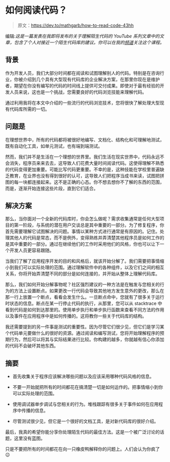 # 如何阅读代码？

> 原文：<https://dev.to/mathgarb/how-to-read-code-43hh>

编辑:*这是一篇发表在我即将发布的关于理解陌生代码的 YouTube 系列文章中的文章，包含了个人对接近一个陌生代码库的建议。你可以在我的[频道](https://www.youtube.com/user/MathGarb)关注这个课程。*

## 背景

作为开发人员，我们大部分时间都在阅读和试图理解别人的代码。特别是在咨询行业，你被介绍到几个具有大型现有代码库的企业解决方案，在那里你现在是维护者，期望在你没有编写的代码的时间线上提供可交付成果。即使对于最有经验的开发人员来说，这也是一个挑战，您需要良好的代码浏览技能来理解代码。

通过利用我将在本文中介绍的一些流行的代码浏览技术，您将很快了解处理大型现有代码库所需的一切。

## 问题是

在理想世界中，所有的代码都将被很好地编写、文档化、结构化和可理解地测试，既有自动化工具，如单元测试，也有端到端测试。

然而，我们并不是生活在一个理想的世界里。我们生活在现实世界中，代码永远不会消失，程序员来来去去，这导致人们花费大量时间阅读代码。这使得理解不熟悉的代码变得更加重要。可能比写代码更重要。不幸的是，这种技能在学校里普遍缺乏教育，在业界也没有得到很好的认可，这导致人们把程序当成书来读，试图把拼图的每一块都连接起来。这不是正确的心态。你不想去想你不了解的东西的范围，而是，逐渐开始连接这些片段，直到它们适合。

## 解决方案

那么，当你面对一个全新的代码库时，你会怎么做呢？需求收集通常是任何大型项目的第一阶段，与系统的潜在用户交谈总是其中重要的一部分。为了修复程序，你首先需要理解它试图解决的问题。事情以某种方式进行通常是有原因的。记住。处理其他人的代码是常态，而不是例外，变得熟练并弄清楚其他程序员是如何工作的是其中重要的一部分。通过在继续他们的工作时采用他们的风格，你也可以让下一个开发人员更容易跟随。

当我们了解了应用程序开发的目的和风格后，就该开始分解了。我们需要把事情缩小到我们可以实际处理的范围。通过理解软件中的各种组件，以及它们之间的相互关系，你将开始弄清楚不同的部分是如何连接的，并开始从整体上理解代码库。

那么，我们如何开始分解事物呢？社区强烈建议的一种方法是在触发与您相关的行为的方法上设置断点。如果更改一行代码会导致其他地方发生意外的更改，那么在那一行上放置一个断点，看看会发生什么。一旦断点命中，您就有了很多关于运行时状态的信息。断点在某一行停止代码的执行，从那里，您可以从 stacktrace 中看到代码是如何到达那里的。使用单步执行和单步执行函数来查看不同方法的作用以及事件在应用程序中是如何传播的。这将教你一些关于代码库的结构。

我还需要提到的另一件事是测试的重要性。因为尽管它们很少见，但它们是学习某个代码单元要做什么的很好的资源。通过阅读和编写测试，您将开始理解程序的预期行为，然后可以将其与实际结果进行比较。你构建的越多，你就越有信心你添加的代码不会破坏其他东西。

## 摘要

*   首先收集关于程序应该解决哪些问题以及应该采用哪种代码风格的信息。

*   不要一开始就把所有的时间都花在搞清楚一切是如何运作的。把事情缩小到你可以实际处理的范围。

*   使用调试器单步调试与您相关的行为。堆栈跟踪有很多关于事件如何在应用程序中传播的信息。

*   尽管测试很少见，但它是一个很好的文档工具，是对新代码库的很好介绍。

最后，我真的希望你能分享你处理陌生代码的最佳方法。这是一个被广泛讨论的话题，这里没有蓝图。

只是不要把所有的时间都花在向一只橡皮鸭解释你的问题上。人们会认为你疯了😉